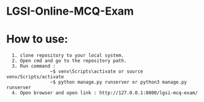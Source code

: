 # LGSI-Online-MCQ-Exam
   # How to use:
      1. clone repository to your local system.
      2. Open cmd and go to the repository path.
      3. Run command : 
                    ~$ venv\Scripts\activate or source venv/Scripts/activate
                    ~$ python manage.py runserver or python3 manage.py runserver
      4. Open browser and open link : http://127.0.0.1:8000/lgsi-mcq-exam/
